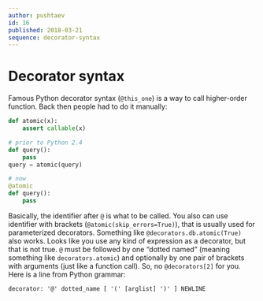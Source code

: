 ```yaml
---
author: pushtaev
id: 16
published: 2018-03-21
sequence: decorator-syntax
---
```


# Decorator syntax

Famous Python decorator syntax (`@this_one`) is a way
to call higher-order function. Back then people had to do it manually:

```python {hide}
def atomic(x):
    assert callable(x)
```

```python {continue}
# prior to Python 2.4
def query():
    pass
query = atomic(query)

# now
@atomic
def query():
    pass
```

Basically, the identifier after `@` is what to be called.
You also can use identifier with brackets (`@atomic(skip_errors=True)`),
that is usually used for parameterized decorators.
Something like `@decorators.db.atomic(True)` also works.
Looks like you use any kind of expression as a decorator, but that is not true.
`@` must be followed by one “dotted named” (meaning something like `decorators.atomic`)
and optionally by one pair of brackets with arguments (just like a function call).
So, no `@decorators[2]` for you. Here is a line from Python grammar:

```txt
decorator: '@' dotted_name [ '(' [arglist] ')' ] NEWLINE
```
